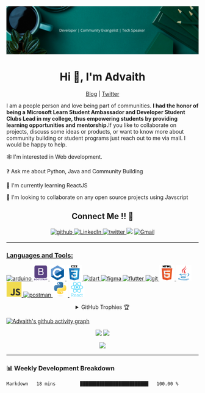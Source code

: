 <head><link rel="stylesheet" href="https://cdnjs.cloudflare.com/ajax/libs/font-awesome/4.7.0/css/font-awesome.min.css"></head>

<!--<h3 align="center">Aspiring Full Stack Developer | Community Evangelist | Story Teller</h3>-->
<img src="/media/banner.png">
<h1 align="center">Hi 👋, I'm Advaith</h1>
<p align="center">
<a href="https://blog.advaithunnikrishnan.me/">Blog</a> | <a href="https://twitter.com/advaith_unni">Twitter</a>
</p>

<!--<img src="https://media.giphy.com/media/26tn33aiTi1jkl6H6/giphy.gif" align="left">-->


<!--<p>I am an aspiring full stack developer from Mar Baselios College of Engineering and Technology current;y pursuing the third year of Computer Science Engineering. I have experience working with Java, Python, and Machine Learning.</p>-->


<p>I am a people person and love being part of communities. <strong>I had the honor of being a Microsoft Learn Student Ambassador and Developer Student Clubs Lead in my college, thus empowering students by providing learning opportunities and mentorship.</strong>If you like to collaborate on projects, discuss some ideas or products, or want to know more about community building or student programs just reach out to me via mail.  I would be happy to help.</p>



🕸️ I'm interested in Web development.

❓ Ask me about Python, Java and Community Building

📖 I'm currently learning ReactJS

🤝 I'm looking to collaborate on any open source projects using Javscript

<h2 align="center">Connect Me !! 🤝</h2> 

<p align="center">
<a href="https://github.com/advaith-unnikrishnan" target="_blank">
<img src=https://img.shields.io/badge/github-%2324292e.svg?&style=for-the-badge&logo=github&logoColor=white alt=github style="margin-bottom: 5px;" />
</a>
<a href="https://www.linkedin.com/in/advaithu/" target="_blank">
<img alt="LinkedIn" src="https://img.shields.io/badge/linkedin%20-%230077B5.svg?&style=for-the-badge&logo=linkedin&logoColor=white"/>
</a>
<a href="https://twitter.com/advaith_unni" target="_blank">
<img src=https://img.shields.io/badge/twitter-%2300acee.svg?&style=for-the-badge&logo=twitter&logoColor=white alt=twitter style="margin-bottom: 5px;" />
</a>
<a href="https://blog.advaithunnikrishnan.me/">
<img src="https://img.shields.io/badge/Hashnode-2962FF?style=for-the-badge&logo=hashnode&logoColor=white"></a>
<a href="mailto:advaithunni2000@gmail.com">
<img alt="Gmail" src="https://img.shields.io/badge/Gmail-D14836?style=for-the-badge&logo=gmail&logoColor=white" />
</p> 

----

<h3 align="left">Languages and Tools:</h3>
<p align="left"> <a href="https://www.arduino.cc/" target="_blank"> <img src="https://cdn.worldvectorlogo.com/logos/arduino-1.svg" alt="arduino" width="40" height="40"/> </a> <a href="https://getbootstrap.com" target="_blank"> <img src="https://raw.githubusercontent.com/devicons/devicon/master/icons/bootstrap/bootstrap-plain-wordmark.svg" alt="bootstrap" width="40" height="40"/> </a> <a href="https://www.cprogramming.com/" target="_blank"> <img src="https://raw.githubusercontent.com/devicons/devicon/master/icons/c/c-original.svg" alt="c" width="40" height="40"/> </a> <a href="https://www.w3schools.com/css/" target="_blank"> <img src="https://raw.githubusercontent.com/devicons/devicon/master/icons/css3/css3-original-wordmark.svg" alt="css3" width="40" height="40"/> </a> <a href="https://dart.dev" target="_blank"> <img src="https://www.vectorlogo.zone/logos/dartlang/dartlang-icon.svg" alt="dart" width="40" height="40"/> </a> <a href="https://www.figma.com/" target="_blank"> <img src="https://www.vectorlogo.zone/logos/figma/figma-icon.svg" alt="figma" width="40" height="40"/> </a> <a href="https://flutter.dev" target="_blank"> <img src="https://www.vectorlogo.zone/logos/flutterio/flutterio-icon.svg" alt="flutter" width="40" height="40"/> </a> <a href="https://git-scm.com/" target="_blank"> <img src="https://www.vectorlogo.zone/logos/git-scm/git-scm-icon.svg" alt="git" width="40" height="40"/> </a> <a href="https://www.w3.org/html/" target="_blank"> <img src="https://raw.githubusercontent.com/devicons/devicon/master/icons/html5/html5-original-wordmark.svg" alt="html5" width="40" height="40"/> </a> <a href="https://www.java.com" target="_blank"> <img src="https://raw.githubusercontent.com/devicons/devicon/master/icons/java/java-original.svg" alt="java" width="40" height="40"/> </a> <a href="https://developer.mozilla.org/en-US/docs/Web/JavaScript" target="_blank"> <img src="https://raw.githubusercontent.com/devicons/devicon/master/icons/javascript/javascript-original.svg" alt="javascript" width="40" height="40"/> </a> <a href="https://postman.com" target="_blank"> <img src="https://www.vectorlogo.zone/logos/getpostman/getpostman-icon.svg" alt="postman" width="40" height="40"/> </a> <a href="https://www.python.org" target="_blank"> <img src="https://raw.githubusercontent.com/devicons/devicon/master/icons/python/python-original.svg" alt="python" width="40" height="40"/> </a> <a href="https://reactjs.org/" target="_blank"> <img src="https://raw.githubusercontent.com/devicons/devicon/master/icons/react/react-original-wordmark.svg" alt="react" width="40" height="40"/> </a> </p>

<details align="center">
  <summary>GitHub Trophies 🏆</summary>
<p align="center">
  <a href="https://github.com/ryo-ma/github-profile-trophy" target="_blank">
    <img src="https://github-profile-trophy.vercel.app/?username=advaith-unnikrishnan&theme=gruvbox"/>
  </a>
</p>
</details>

[![Advaith's github activity graph](https://activity-graph.herokuapp.com/graph?username=advaith-unnikrishnan&theme=xcode)](https://git.io/advaith-unnikrishnan)

<p align = "center">
  <img src = "https://github-readme-stats.vercel.app/api?username=advaith-unnikrishnan&show_icons=true&theme=radical&line_height=27">
  <img src = "https://github-readme-stats.vercel.app/api/top-langs/?username=advaith-unnikrishnan&theme=radical">
</p>
<p align = "center">
<img width="50%" src="https://github-readme-streak-stats.herokuapp.com/?user=advaith-unnikrishnan&show_icons=true&locale=en&layout=compact&theme=radical&line_height=0" />
</p>

<!--<a href="https://github.com/ryo-ma/github-profile-trophy"><img width=800 src="https://github-profile-trophy.vercel.app/?username=advaith-unnikrishnan&column=7" alt="advaith-unnikrishnan" /></a> </p>-->

----
<!--<p align="center">
  <a href="https://www.linkedin.com/in/advaithu/"><img src="https://cdn.jsdelivr.net/npm/simple-icons@v3/icons/linkedin.svg" width="30px" alt="LinkedIn"></a> &nbsp; &nbsp;
  <a href="https://www.instagram.com/_advaith_unnikrishnan_/"><img src="https://cdn.jsdelivr.net/npm/simple-icons@v3/icons/instagram.svg" width="30px" alt="Instagram"></a> &nbsp; &nbsp;
  <a href="https://twitter.com/advaith_unni"><img src="https://cdn.jsdelivr.net/npm/simple-icons@v3/icons/twitter.svg" width="30px" alt="Twitter"></a> &nbsp; &nbsp;
  <a href="mailto:advaithunni2000@gmail.com"><img src="https://cdn.jsdelivr.net/npm/simple-icons@v3/icons/gmail.svg" width="30px" alt="Gmail"></a> &nbsp; &nbsp;
  <a href="https://medium.com/@advaithunni2000"><img src="https://cdn.jsdelivr.net/npm/simple-icons@v3/icons/medium.svg" width="30px" alt="Gmail"></a> &nbsp; &nbsp;
  </p>-->

<!--[![Repos Badge](https://badges.pufler.dev/repos/advaith-unnikrishnan)](https://advaith-unnikrishnan.github.io)>-->

### 📊 Weekly Development Breakdown


<!--START_SECTION:waka-->
```text
Markdown   18 mins         █████████████████████████   100.00 % 
```
<!--END_SECTION:waka-->
